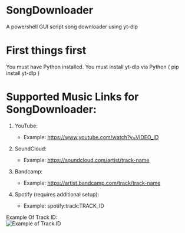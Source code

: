 # SongDownloader
A powershell GUI script song downloader using yt-dlp 

# First things first

You must have Python installed.
You must install yt-dlp via Python ( pip install yt-dlp )

# Supported Music Links for SongDownloader:

1. YouTube:
   - Example: https://www.youtube.com/watch?v=VIDEO_ID

2. SoundCloud:
   - Example: https://soundcloud.com/artist/track-name

3. Bandcamp:
   - Example: https://artist.bandcamp.com/track/track-name

4. Spotify (requires additional setup):
   - Example: spotify:track:TRACK_ID

Example Of Track ID:  
![Example of Track ID](https://i.imgur.com/aEWWUuQ.png)
